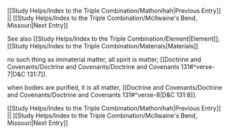 [[Study Helps/Index to the Triple Combination/Mathonihah|Previous Entry]]  ||  [[Study Helps/Index to the Triple Combination/McIlwaine's Bend, Missouri|Next Entry]]

 See also [[Study Helps/Index to the Triple Combination/Element|Element]]; [[Study Helps/Index to the Triple Combination/Materials|Materials]]

 no such thing as immaterial matter, all spirit is matter, [[Doctrine and Covenants/Doctrine and Covenants/Doctrine and Covenants 131#^verse-7|D&C 131:7]].

 when bodies are purified, it is all matter, [[Doctrine and Covenants/Doctrine and Covenants/Doctrine and Covenants 131#^verse-8|D&C 131:8]].

[[Study Helps/Index to the Triple Combination/Mathonihah|Previous Entry]]  ||  [[Study Helps/Index to the Triple Combination/McIlwaine's Bend, Missouri|Next Entry]]